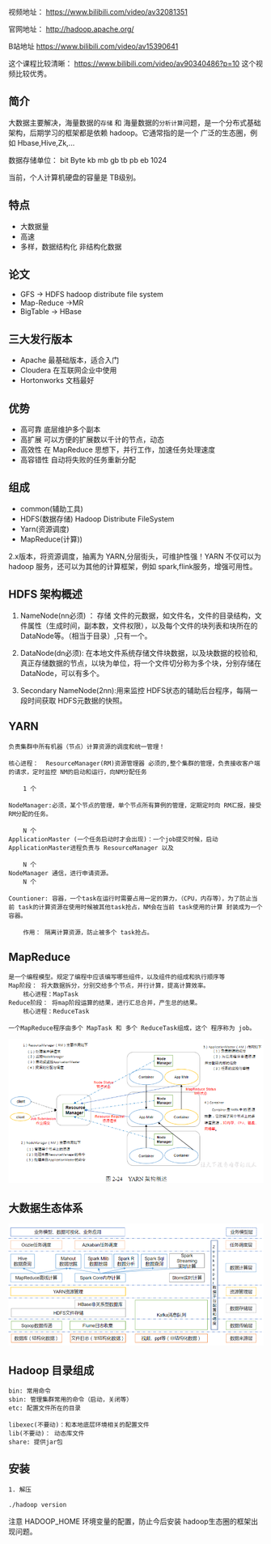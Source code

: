 
视频地址： https://www.bilibili.com/video/av32081351

官网地址： http://hadoop.apache.org/

B站地址 https://www.bilibili.com/video/av15390641

这个课程比较清晰： https://www.bilibili.com/video/av90340486?p=10 这个视频比较优秀。

## 简介

大数据主要解决，海量数据的`存储` 和 海量数据的`分析计算`问题，是一个分布式基础架构，后期学习的框架都是依赖 hadoop。它通常指的是一个 广泛的生态圈，例如 Hbase,Hive,Zk,...


数据存储单位： bit Byte kb mb gb tb pb eb 1024

当前，个人计算机硬盘的容量是 TB级别。

## 特点
- 大数据量
- 高速
- 多样，数据结构化 非结构化数据

## 论文

- GFS -> HDFS hadoop distribute file system
- Map-Reduce ->MR
- BigTable -> HBase

## 三大发行版本
- Apache 最基础版本，适合入门
- Cloudera 在互联网企业中使用
- Hortonworks 文档最好

## 优势
- 高可靠 底层维护多个副本
- 高扩展 可以方便的扩展数以千计的节点，动态
- 高效性 在 MapReduce 思想下，并行工作，加速任务处理速度
- 高容错性 自动将失败的任务重新分配

## 组成
- common(辅助工具)
- HDFS(数据存储) Hadoop Distribute FileSystem
- Yarn(资源调度)
- MapReduce(计算))

2.x版本，将资源调度，抽离为 YARN,分层街头，可维护性强！YARN 不仅可以为 hadoop 服务，还可以为其他的计算框架，例如 spark,flink服务，增强可用性。

## HDFS 架构概述

1. NameNode(nn必须) ： 存储 文件的元数据，如文件名，文件的目录结构，文件属性（生成时间，副本数，文件权限），以及每个文件的块列表和块所在的DataNode等。（相当于目录）,只有一个。

2. DataNode(dn必须): 在本地文件系统存储文件块数据，以及块数据的校验和,真正存储数据的节点，以块为单位，将一个文件切分称为多个块，分别存储在 DataNode，可以有多个。

3. Secondary NameNode(2nn):用来监控 HDFS状态的辅助后台程序，每隔一段时间获取 HDFS元数据的快照。


## YARN

    负责集群中所有机器（节点）计算资源的调度和统一管理！

    核心进程：  ResourceManager(RM)资源管理器 必须的,整个集群的管理，负责接收客户端的请求，定时监控 NM的启动和运行，向NM分配任务

        1 个

    NodeManager:必须，某个节点的管理，单个节点所有算例的管理，定期定时向 RM汇报，接受RM分配的任务。

        N 个
    ApplicationMaster (一个任务启动时才会出现)：一个job提交时候，启动 ApplicationMaster进程负责与 ResourceManager 以及 
    
        N 个
    NodeManager 通信，进行申请资源。
        N 个

    Countioner: 容器，一个task在运行时需要占用一定的算力，（CPU，内存等），为了防止当前 task的计算资源在使用时候被其他task抢占，NM会在当前 task使用的计算 封装成为一个容器。

        作用： 隔离计算资源，防止被多个 task抢占。

## MapReduce
    是一个编程模型。规定了编程中应该编写哪些组件，以及组件的组成和执行顺序等
    Map阶段： 将大数据拆分，分别交给多个节点，并行计算，提高计算效率。
        核心进程：MapTask
    Reduce阶段： 将map阶段运算的结果，进行汇总合并，产生总的结果。
        核心进程：ReduceTask

    一个MapReduce程序由多个 MapTask 和 多个 ReduceTask组成，这个 程序称为 job。


![](../images/hd-1.png)


## 大数据生态体系

![](../images/hd-2.png)

## Hadoop 目录组成

    bin: 常用命令
    sbin: 管理集群常用的命令（启动，关闭等）
    etc: 配置文件所在的目录

    libexec(不要动)：和本地底层环境相关的配置文件
    lib(不要动)： 动态库文件
    share: 提供jar包

## 安装
    1. 解压
```bash
./hadoop version
```
注意 HADOOP_HOME 环境变量的配置，防止今后安装 hadoop生态圈的框架出现问题。


